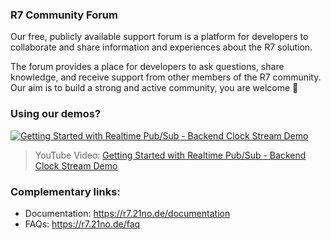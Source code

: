 ### R7 Community Forum
Our free, publicly available support forum is a platform for developers to collaborate and share information and experiences about the R7 solution.  

The forum provides a place for developers to ask questions, share knowledge, and receive support from other members of the R7 community.  
Our aim is to build a strong and active community, you are welcome 💚

### Using our demos?
<div align="left">
  <a href="https://www.youtube.com/watch?v=jTqAcqAllVY"><img src="https://img.youtube.com/vi/jTqAcqAllVY/0.jpg" alt="Getting Started with Realtime Pub/Sub - Backend Clock Stream Demo"></a>
</div>

> YouTube Video: [Getting Started with Realtime Pub/Sub - Backend Clock Stream Demo](https://www.youtube.com/watch?v=jTqAcqAllVY)

### Complementary links:
- Documentation: https://r7.21no.de/documentation
- FAQs: https://r7.21no.de/faq

